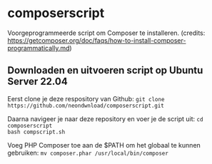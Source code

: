 # composerscript
Voorgeprogrammeerde script om Composer te installeren. (credits: https://getcomposer.org/doc/faqs/how-to-install-composer-programmatically.md)

## Downloaden en uitvoeren script op Ubuntu Server 22.04

Eerst clone je deze respository van Github:
`git clone https://github.com/neondwnload/composerscript.git`

Daarna navigeer je naar deze repository en voer je de script uit:
`cd composerscript`  
`bash compscript.sh`

Voeg PHP Composer toe aan de $PATH om het globaal te kunnen gebruiken:
`mv composer.phar /usr/local/bin/composer`
